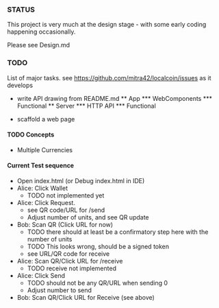 ### STATUS
This project is very much at the design stage - with some early coding happening occasionally. 

Please see Design.md 

### TODO
List of major tasks.
see https://github.com/mitra42/localcoin/issues as it develops

* write API drawing from README.md
** App
*** WebComponents
*** Functional
** Server
*** HTTP API
*** Functional

* scaffold a web page

#### TODO Concepts
* Multiple Currencies

#### Current Test sequence
* Open index.html (or Debug index.html in IDE)
* Alice: Click Wallet
  * TODO not implemented yet 
* Alice: Click Request. 
  * see QR code/URL for /send
  * Adjust number of units, and see QR update
* Bob: Scan QR (Click URL for now)
  * TODO there should at least be a confirmatory step here with the number of units
  * TODO This looks wrong, should be a signed token
  * see URL/QR code for receive 
* Alice: Scan QR/Click URL for /receive
  * TODO receive not implemented
* Alice: Click Send
  * TODO should not be any QR/URL when sending 0
  * Adjust number to send
* Bob: Scan QR/Click URL for Receive (see above)